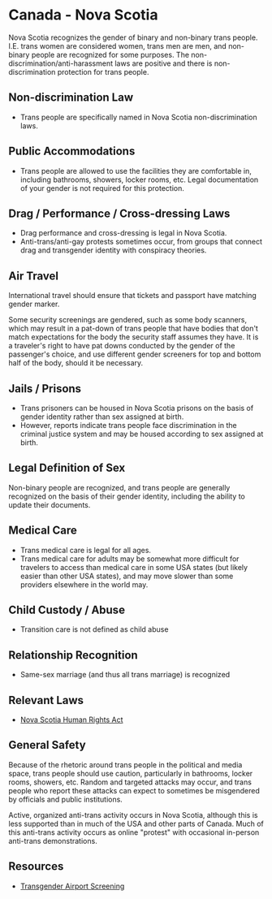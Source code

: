 # Canada - Nova Scotia

Nova Scotia recognizes the gender of binary and non-binary
trans people. I.E. trans women
are considered women, trans men are men, and non-binary people are
recognized for some purposes. The non-discrimination/anti-harassment laws
are positive and there is non-discrimination protection for trans people.

## Non-discrimination Law

 * Trans people are specifically named in Nova Scotia non-discrimination laws.

## Public Accommodations

 * Trans people are allowed to use the facilities they are comfortable
   in, including bathrooms, showers, locker rooms, etc.  Legal
   documentation of your gender is not required for this protection.

## Drag / Performance / Cross-dressing Laws

 * Drag performance and cross-dressing is legal in Nova Scotia.
 * Anti-trans/anti-gay protests sometimes occur, from groups that
   connect drag and transgender identity with conspiracy theories.

## Air Travel

International travel should ensure that tickets and passport have
matching gender marker.

Some security screenings are gendered, such as some body scanners, which
may result in a pat-down of trans people that have bodies that don't
match expectations for the body the security staff assumes they have. It
is a traveler's right to have pat downs conducted by the gender of the
passenger's choice, and use different gender screeners for top and
bottom half of the body, should it be necessary.

## Jails / Prisons

 * Trans prisoners can be housed in Nova Scotia prisons on the basis of
   gender identity rather than sex assigned at birth.
 * However, reports indicate trans people face discrimination in the
   criminal justice system and may be housed according to sex assigned
   at birth.

## Legal Definition of Sex

Non-binary people are recognized, and trans people are generally
recognized on the basis of their gender identity, including the ability
to update their documents.

## Medical Care

 * Trans medical care is legal for all ages.
 * Trans medical care for adults may be somewhat more difficult for travelers
   to access than medical care in some USA states (but likely easier than other
   USA states), and may move slower than some providers elsewhere in the
   world may.

## Child Custody / Abuse

 * Transition care is not defined as child abuse

## Relationship Recognition

 * Same-sex marriage (and thus all trans marriage) is recognized

## Relevant Laws

 * [Nova Scotia Human Rights
   Act](https://nslegislature.ca/sites/default/files/legc/statutes/human%20rights.pdf)

## General Safety

Because of the rhetoric around trans people in the political and media
space, trans people should use caution, particularly in bathrooms,
locker rooms, showers, etc.  Random and targeted attacks may occur, and
trans people who report these attacks can expect to sometimes be misgendered
by officials and public institutions.

Active, organized anti-trans activity occurs in Nova Scotia, although this
is less supported than in much of the USA and other parts of Canada. Much of
this anti-trans activity occurs as online "protest" with occasional
in-person anti-trans demonstrations.

## Resources

 * [Transgender Airport Screening](https://www.catsa-acsta.gc.ca/en/transgender-passengers)
